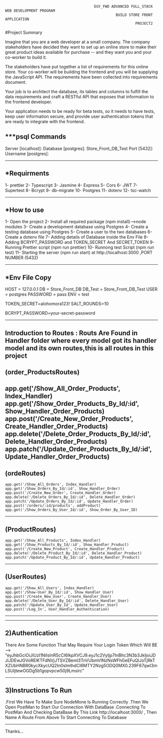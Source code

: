                                              EGY_FWD ADVANCED FULL_STACK WEB DEVELOPMENT PROGRAM
                                                       BUILD STORE FRONT APPLICATION
                                                                PROJECT2
#Project Summary

Imagine that you are a web developer at a small company. The company stakeholders have decided they want to set up an online store to make their great product ideas available for purchase -- and they want you and your co-worker to build it.

The stakeholders have put together a list of requirements for this online store. Your co-worker will be building the frontend and you will be supplying the JavaScript API. The requirements have been collected into requirements document.

Your job is to architect the database, its tables and columns to fulfill the data requirements and craft a RESTful API that exposes that information to the frontend developer.

Your application needs to be ready for beta tests, so it needs to have tests, keep user information secure, and provide user authentication tokens that are ready to integrate with the frontend.


***psql Commands 
-------------------------------------------------------------------------------------------------------------------
Server [localhost]:
Database [postgres]: Store_Front_DB_Test
Port [5432]:
Username [postgres]:
______________________________________________________________________________________________________________
*Requirments
------------------------------------------------------------------------------------------------------------------------------------------
1- prettier
2- Typescript
3- Jasmine
4- Express
5- Cors
6- JWT
7- Supertest
8- Bcrypt
9- db-migrate
10- Postgres
11- dotenv
12- tsc-watch
______________________________________________________________________________________________________________________________________________________________
*How to use
-------------------------------------------------------------------------------------------------------------------------------------------------------------
1- Open the project
2- Install all required package (npm install)-->node modules
3- Create a development database using Postgres
4- Create a testing database using Postgres
5- Create a user to the two databases
6- Create a dotenv file 
7- Adding  details of  Database inside the Env File
8- Adding  BCRYPT_PASSWORD and TOKEN_SECRET And SECRET_TOKEN
9- Running Prettier script (npm run prettier)
10- Runnong test Script (npm run test)
11- Starting the server (npm run start) at http://localhost:3000 ,PORT NUMBER (5432) 
_____________________________________________________________________________________________________________________________________________________
*Env File Copy
-----------------------------------
HOST = 127.0.0.1
DB = Store_Front_DB
DB_Test = Store_Front_DB_Test
USER = postgres
PASSWORD = pass
ENV = test

TOKEN_SECRET=alohomora123!
SALT_ROUNDS=10 

BCRYPT_PASSWORD=your-secret-password
________________________________________________________________________________________________________________________________________________________

Introduction to Routes : Routs Are Found in Handler folder where every model got its handler model and its own routes,this is all routes in this project 
--------------------------------------------------------------------------------------------------------------------------------------------------------------
(order_ProductsRoutes)
-------------------------
  app.get('/Show_All_Order_Products', Index_Handler)
    app.get('/Show_Order_Products_By_Id/:id', Show_Handler_Order_Products)
    app.post('/Create_New_Order_Products', Create_Handler_Order_Products)
    app.delete('/Delete_Order_Products_By_Id/:id', Delete_Handler_Order_Products)
    app.patch('/Update_Order_Products_By_Id/:id', Update_Handler_Order_Products)
----------------------------------------------------------------------------------------------    
(ordeRoutes)
-------------------------
    app.get('/Show_All_Orders', Index_Handler)
    app.get('/Show_Orders_By_Id/:id', Show_Handler_Order)
    app.post('/Create_New_Order', Create_Handler_Order)
    app.delete('/Delete_Orders_By_Id/:id', Delete_Handler_Order)
    app.patch('/Update_Orders_By_Id/:id', Update_Handler_Order)
    app.post('/orders/:id/products', addProduct)
    app.get('/Show_Orders_By_User_Id/:id', Show_Order_By_User_ID) 
------------------------------------------------------------------------------------------

(ProductRoutes)
-------------------------
    app.get('/Show_All_Products', Index_Handler)
    app.get('/Show_Products_By_Id/:id', Show_Handler_Product)
    app.post('/Create_New_Product', Create_Handler_Product)
    app.delete('/Delete_Product_By_Id/:id', Delete_Handler_Product)
    app.patch('/Update_Product_By_Id/:id', Update_Handler_Product)
---------------------------------------------------------------------------------------------

(UserRoutes)
-------------------------
    app.get('/Show_All_Users', Index_Handler)
    app.get('/Show-User_By_Id/:id', Show_Handler_User)
    app.post('/Create_New_User', Create_Handler_User)
    app.delete('/Delete_User_By_Id/:id', Delete_Handler_User)
    app.patch('/Update_User_By_Id', Update_Handler_User)
    app.post('/Log_In', User_Handler_Authentication)
-------------------------------------------------------------------------------------------------------------


*************************************************************************************************************************************
2)Authentication
--------------------
There Are Some Function That May Require Your Login Token Which Will BE --> "eyJhbGciOiJIUzI1NiIsInR5cCI6IkpXVCJ9.eyJ1c2VyIjp7InBhc3N3b3JkIjoiJDJiJDEwJGVoRElKTFdNVjJTSVZBeml3TnVUbmVINzNsWFhGeEFuQlJoTjRkTXZUbHNBR0kycXkycUQ2In0sImlhdCI6MTY2Nzg5ODQ0MX0.239F67qwI3mLSUIjtewOGDg5b1gopvpcw50j9Lmsirc"
*********************************************************************************************************************************************
3)Instructions To Run 
------------------------
.First We Have To Make Sure NodeMone Is Running Correctly 
.Then We Open PostMan to Start Our Connection With DataBase
.Connecting To PostMan And Checking DataBase By This Link http://localhost:3000/ ,
Then Name A Route From Above To Start Connecting To Database 
**************************************************************************************************
Thanks...
